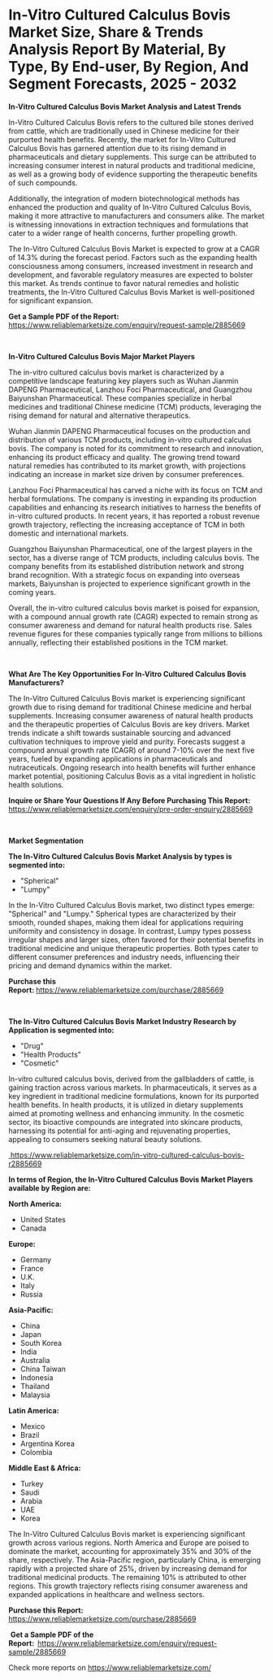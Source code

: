 <p><h1>In-Vitro Cultured Calculus Bovis Market Size, Share & Trends Analysis Report By Material, By Type, By End-user, By Region, And Segment Forecasts, 2025 - 2032</h1></p><p><strong>In-Vitro Cultured Calculus Bovis Market Analysis and Latest Trends</strong></p>
<p><p>In-Vitro Cultured Calculus Bovis refers to the cultured bile stones derived from cattle, which are traditionally used in Chinese medicine for their purported health benefits. Recently, the market for In-Vitro Cultured Calculus Bovis has garnered attention due to its rising demand in pharmaceuticals and dietary supplements. This surge can be attributed to increasing consumer interest in natural products and traditional medicine, as well as a growing body of evidence supporting the therapeutic benefits of such compounds.</p><p>Additionally, the integration of modern biotechnological methods has enhanced the production and quality of In-Vitro Cultured Calculus Bovis, making it more attractive to manufacturers and consumers alike. The market is witnessing innovations in extraction techniques and formulations that cater to a wider range of health concerns, further propelling growth.</p><p>The In-Vitro Cultured Calculus Bovis Market is expected to grow at a CAGR of 14.3% during the forecast period. Factors such as the expanding health consciousness among consumers, increased investment in research and development, and favorable regulatory measures are expected to bolster this market. As trends continue to favor natural remedies and holistic treatments, the In-Vitro Cultured Calculus Bovis Market is well-positioned for significant expansion.</p></p>
<p><strong>Get a Sample PDF of the Report:&nbsp;</strong> <a href="https://www.reliablemarketsize.com/enquiry/request-sample/2885669?utm_campaign=3029&utm_medium=2&utm_source=Github&utm_content=ia&utm_term=13032025&utm_id=in-vitro-cultured-calculus-bovis">https://www.reliablemarketsize.com/enquiry/request-sample/2885669</a></p>
<p>&nbsp;</p>
<p><strong>In-Vitro Cultured Calculus Bovis Major Market Players</strong></p>
<p><p>The in-vitro cultured calculus bovis market is characterized by a competitive landscape featuring key players such as Wuhan Jianmin DAPENG Pharmaceutical, Lanzhou Foci Pharmaceutical, and Guangzhou Baiyunshan Pharmaceutical. These companies specialize in herbal medicines and traditional Chinese medicine (TCM) products, leveraging the rising demand for natural and alternative therapeutics.</p><p>Wuhan Jianmin DAPENG Pharmaceutical focuses on the production and distribution of various TCM products, including in-vitro cultured calculus bovis. The company is noted for its commitment to research and innovation, enhancing its product efficacy and quality. The growing trend toward natural remedies has contributed to its market growth, with projections indicating an increase in market size driven by consumer preferences.</p><p>Lanzhou Foci Pharmaceutical has carved a niche with its focus on TCM and herbal formulations. The company is investing in expanding its production capabilities and enhancing its research initiatives to harness the benefits of in-vitro cultured products. In recent years, it has reported a robust revenue growth trajectory, reflecting the increasing acceptance of TCM in both domestic and international markets.</p><p>Guangzhou Baiyunshan Pharmaceutical, one of the largest players in the sector, has a diverse range of TCM products, including calculus bovis. The company benefits from its established distribution network and strong brand recognition. With a strategic focus on expanding into overseas markets, Baiyunshan is projected to experience significant growth in the coming years.</p><p>Overall, the in-vitro cultured calculus bovis market is poised for expansion, with a compound annual growth rate (CAGR) expected to remain strong as consumer awareness and demand for natural health products rise. Sales revenue figures for these companies typically range from millions to billions annually, reflecting their established positions in the TCM market.</p></p>
<p>&nbsp;</p>
<p><strong>What Are The Key Opportunities For In-Vitro Cultured Calculus Bovis Manufacturers?</strong></p>
<p><p>The In-Vitro Cultured Calculus Bovis market is experiencing significant growth due to rising demand for traditional Chinese medicine and herbal supplements. Increasing consumer awareness of natural health products and the therapeutic properties of Calculus Bovis are key drivers. Market trends indicate a shift towards sustainable sourcing and advanced cultivation techniques to improve yield and purity. Forecasts suggest a compound annual growth rate (CAGR) of around 7-10% over the next five years, fueled by expanding applications in pharmaceuticals and nutraceuticals. Ongoing research into health benefits will further enhance market potential, positioning Calculus Bovis as a vital ingredient in holistic health solutions.</p></p>
<p><strong>Inquire or Share Your Questions If Any Before Purchasing This Report:</strong> <a href="https://www.reliablemarketsize.com/enquiry/pre-order-enquiry/2885669?utm_campaign=3029&utm_medium=2&utm_source=Github&utm_content=ia&utm_term=13032025&utm_id=in-vitro-cultured-calculus-bovis">https://www.reliablemarketsize.com/enquiry/pre-order-enquiry/2885669</a></p>
<p>&nbsp;</p>
<p><strong>Market Segmentation</strong></p>
<p><strong>The In-Vitro Cultured Calculus Bovis Market Analysis by types is segmented into:</strong></p>
<p><ul><li>"Spherical"</li><li>"Lumpy"</li></ul></p>
<p><p>In the In-Vitro Cultured Calculus Bovis market, two distinct types emerge: "Spherical" and "Lumpy." Spherical types are characterized by their smooth, rounded shapes, making them ideal for applications requiring uniformity and consistency in dosage. In contrast, Lumpy types possess irregular shapes and larger sizes, often favored for their potential benefits in traditional medicine and unique therapeutic properties. Both types cater to different consumer preferences and industry needs, influencing their pricing and demand dynamics within the market.</p></p>
<p><strong>Purchase this Report:&nbsp;</strong><a href="https://www.reliablemarketsize.com/purchase/2885669?utm_campaign=3029&utm_medium=2&utm_source=Github&utm_content=ia&utm_term=13032025&utm_id=in-vitro-cultured-calculus-bovis">https://www.reliablemarketsize.com/purchase/2885669</a></p>
<p>&nbsp;</p>
<p><strong>The In-Vitro Cultured Calculus Bovis Market Industry Research by Application is segmented into:</strong></p>
<p><ul><li>"Drug"</li><li>"Health Products"</li><li>"Cosmetic"</li></ul></p>
<p><p>In-vitro cultured calculus bovis, derived from the gallbladders of cattle, is gaining traction across various markets. In pharmaceuticals, it serves as a key ingredient in traditional medicine formulations, known for its purported health benefits. In health products, it is utilized in dietary supplements aimed at promoting wellness and enhancing immunity. In the cosmetic sector, its bioactive compounds are integrated into skincare products, harnessing its potential for anti-aging and rejuvenating properties, appealing to consumers seeking natural beauty solutions.</p></p>
<p><a href="https://www.reliablemarketsize.com/in-vitro-cultured-calculus-bovis-r2885669?utm_campaign=3029&utm_medium=2&utm_source=Github&utm_content=ia&utm_term=13032025&utm_id=in-vitro-cultured-calculus-bovis">&nbsp;https://www.reliablemarketsize.com/in-vitro-cultured-calculus-bovis-r2885669</a></p>
<p><strong>In terms of Region, the In-Vitro Cultured Calculus Bovis Market Players available by Region are:</strong></p>
<p>
    <p> <strong> North America: </strong>
        <ul>
            <li>United States</li>
            <li>Canada</li>
        </ul>
        </p> 
    <p> <strong> Europe: </strong>
        <ul>
            <li>Germany</li>
            <li>France</li>
            <li>U.K.</li>
            <li>Italy</li>
            <li>Russia</li>
        </ul>
        </p> 
    <p> <strong> Asia-Pacific: </strong>
        <ul>
            <li>China</li>
            <li>Japan</li>
            <li>South Korea</li>
            <li>India</li>
            <li>Australia</li>
            <li>China Taiwan</li>
            <li>Indonesia</li>
            <li>Thailand</li>
            <li>Malaysia</li>
        </ul>
        </p> 
    <p> <strong> Latin America: </strong>
        <ul>
            <li>Mexico</li>
            <li>Brazil</li>
            <li>Argentina Korea</li>
            <li>Colombia</li>
        </ul>
        </p> 
    <p> <strong> Middle East & Africa: </strong>
        <ul>
            <li>Turkey</li>
            <li>Saudi</li>
            <li>Arabia</li>
            <li>UAE</li>
            <li>Korea</li>
        </ul>
    </p>
    </p>
<p><p>The In-Vitro Cultured Calculus Bovis market is experiencing significant growth across various regions. North America and Europe are poised to dominate the market, accounting for approximately 35% and 30% of the share, respectively. The Asia-Pacific region, particularly China, is emerging rapidly with a projected share of 25%, driven by increasing demand for traditional medicinal products. The remaining 10% is attributed to other regions. This growth trajectory reflects rising consumer awareness and expanded applications in healthcare and wellness sectors.</p></p>
<p><strong>Purchase this Report: </strong><a href="https://www.reliablemarketsize.com/purchase/2885669?utm_campaign=3029&utm_medium=2&utm_source=Github&utm_content=ia&utm_term=13032025&utm_id=in-vitro-cultured-calculus-bovis">https://www.reliablemarketsize.com/purchase/2885669</a></p>
<p>&nbsp;<strong>Get a Sample PDF of the Report:&nbsp;&nbsp;</strong><a href="https://www.reliablemarketsize.com/enquiry/request-sample/2885669?utm_campaign=3029&utm_medium=2&utm_source=Github&utm_content=ia&utm_term=13032025&utm_id=in-vitro-cultured-calculus-bovis">https://www.reliablemarketsize.com/enquiry/request-sample/2885669</a></p>
<p><strong></strong></p>
<p>Check more reports on <a href="https://www.reliablemarketsize.com/?utm_campaign=3029&utm_medium=2&utm_source=Github&utm_content=ia&utm_term=13032025&utm_id=in-vitro-cultured-calculus-bovis">https://www.reliablemarketsize.com/</a></p>